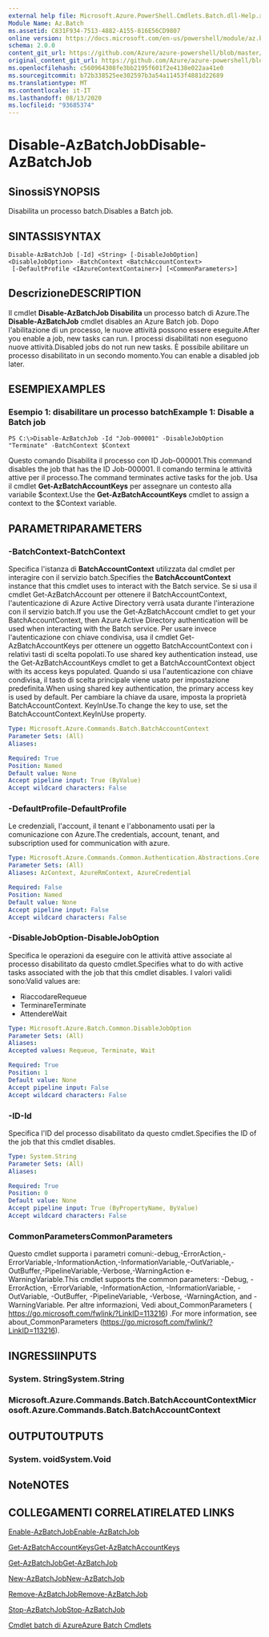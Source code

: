 ```yaml
---
external help file: Microsoft.Azure.PowerShell.Cmdlets.Batch.dll-Help.xml
Module Name: Az.Batch
ms.assetid: C831F934-7513-4882-A155-816E56CD9807
online version: https://docs.microsoft.com/en-us/powershell/module/az.batch/disable-azbatchjob
schema: 2.0.0
content_git_url: https://github.com/Azure/azure-powershell/blob/master/src/Batch/Batch/help/Disable-AzBatchJob.md
original_content_git_url: https://github.com/Azure/azure-powershell/blob/master/src/Batch/Batch/help/Disable-AzBatchJob.md
ms.openlocfilehash: c560964308fe3bb2195f601f2e4138e022aa41e0
ms.sourcegitcommit: b72b338525ee302597b3a54a11453f4881d22689
ms.translationtype: MT
ms.contentlocale: it-IT
ms.lasthandoff: 08/13/2020
ms.locfileid: "93685374"
---
```

# <span data-ttu-id="47476-101">Disable-AzBatchJob</span><span class="sxs-lookup"><span data-stu-id="47476-101">Disable-AzBatchJob</span></span>

## <span data-ttu-id="47476-102">Sinossi</span><span class="sxs-lookup"><span data-stu-id="47476-102">SYNOPSIS</span></span>
<span data-ttu-id="47476-103">Disabilita un processo batch.</span><span class="sxs-lookup"><span data-stu-id="47476-103">Disables a Batch job.</span></span>

## <span data-ttu-id="47476-104">SINTASSI</span><span class="sxs-lookup"><span data-stu-id="47476-104">SYNTAX</span></span>

```
Disable-AzBatchJob [-Id] <String> [-DisableJobOption] <DisableJobOption> -BatchContext <BatchAccountContext>
 [-DefaultProfile <IAzureContextContainer>] [<CommonParameters>]
```

## <span data-ttu-id="47476-105">Descrizione</span><span class="sxs-lookup"><span data-stu-id="47476-105">DESCRIPTION</span></span>
<span data-ttu-id="47476-106">Il cmdlet **Disable-AzBatchJob Disabilita** un processo batch di Azure.</span><span class="sxs-lookup"><span data-stu-id="47476-106">The **Disable-AzBatchJob** cmdlet disables an Azure Batch job.</span></span>
<span data-ttu-id="47476-107">Dopo l'abilitazione di un processo, le nuove attività possono essere eseguite.</span><span class="sxs-lookup"><span data-stu-id="47476-107">After you enable a job, new tasks can run.</span></span>
<span data-ttu-id="47476-108">I processi disabilitati non eseguono nuove attività.</span><span class="sxs-lookup"><span data-stu-id="47476-108">Disabled jobs do not run new tasks.</span></span>
<span data-ttu-id="47476-109">È possibile abilitare un processo disabilitato in un secondo momento.</span><span class="sxs-lookup"><span data-stu-id="47476-109">You can enable a disabled job later.</span></span>

## <span data-ttu-id="47476-110">ESEMPI</span><span class="sxs-lookup"><span data-stu-id="47476-110">EXAMPLES</span></span>

### <span data-ttu-id="47476-111">Esempio 1: disabilitare un processo batch</span><span class="sxs-lookup"><span data-stu-id="47476-111">Example 1: Disable a Batch job</span></span>
```
PS C:\>Disable-AzBatchJob -Id "Job-000001" -DisableJobOption "Terminate" -BatchContext $Context
```

<span data-ttu-id="47476-112">Questo comando Disabilita il processo con ID Job-000001.</span><span class="sxs-lookup"><span data-stu-id="47476-112">This command disables the job that has the ID Job-000001.</span></span>
<span data-ttu-id="47476-113">Il comando termina le attività attive per il processo.</span><span class="sxs-lookup"><span data-stu-id="47476-113">The command terminates active tasks for the job.</span></span>
<span data-ttu-id="47476-114">Usa il cmdlet **Get-AzBatchAccountKeys** per assegnare un contesto alla variabile $context.</span><span class="sxs-lookup"><span data-stu-id="47476-114">Use the **Get-AzBatchAccountKeys** cmdlet to assign a context to the $Context variable.</span></span>

## <span data-ttu-id="47476-115">PARAMETRI</span><span class="sxs-lookup"><span data-stu-id="47476-115">PARAMETERS</span></span>

### <span data-ttu-id="47476-116">-BatchContext</span><span class="sxs-lookup"><span data-stu-id="47476-116">-BatchContext</span></span>
<span data-ttu-id="47476-117">Specifica l'istanza di **BatchAccountContext** utilizzata dal cmdlet per interagire con il servizio batch.</span><span class="sxs-lookup"><span data-stu-id="47476-117">Specifies the **BatchAccountContext** instance that this cmdlet uses to interact with the Batch service.</span></span>
<span data-ttu-id="47476-118">Se si usa il cmdlet Get-AzBatchAccount per ottenere il BatchAccountContext, l'autenticazione di Azure Active Directory verrà usata durante l'interazione con il servizio batch.</span><span class="sxs-lookup"><span data-stu-id="47476-118">If you use the Get-AzBatchAccount cmdlet to get your BatchAccountContext, then Azure Active Directory authentication will be used when interacting with the Batch service.</span></span> <span data-ttu-id="47476-119">Per usare invece l'autenticazione con chiave condivisa, usa il cmdlet Get-AzBatchAccountKeys per ottenere un oggetto BatchAccountContext con i relativi tasti di scelta popolati.</span><span class="sxs-lookup"><span data-stu-id="47476-119">To use shared key authentication instead, use the Get-AzBatchAccountKeys cmdlet to get a BatchAccountContext object with its access keys populated.</span></span> <span data-ttu-id="47476-120">Quando si usa l'autenticazione con chiave condivisa, il tasto di scelta principale viene usato per impostazione predefinita.</span><span class="sxs-lookup"><span data-stu-id="47476-120">When using shared key authentication, the primary access key is used by default.</span></span> <span data-ttu-id="47476-121">Per cambiare la chiave da usare, imposta la proprietà BatchAccountContext. KeyInUse.</span><span class="sxs-lookup"><span data-stu-id="47476-121">To change the key to use, set the BatchAccountContext.KeyInUse property.</span></span>

```yaml
Type: Microsoft.Azure.Commands.Batch.BatchAccountContext
Parameter Sets: (All)
Aliases:

Required: True
Position: Named
Default value: None
Accept pipeline input: True (ByValue)
Accept wildcard characters: False
```

### <span data-ttu-id="47476-122">-DefaultProfile</span><span class="sxs-lookup"><span data-stu-id="47476-122">-DefaultProfile</span></span>
<span data-ttu-id="47476-123">Le credenziali, l'account, il tenant e l'abbonamento usati per la comunicazione con Azure.</span><span class="sxs-lookup"><span data-stu-id="47476-123">The credentials, account, tenant, and subscription used for communication with azure.</span></span>

```yaml
Type: Microsoft.Azure.Commands.Common.Authentication.Abstractions.Core.IAzureContextContainer
Parameter Sets: (All)
Aliases: AzContext, AzureRmContext, AzureCredential

Required: False
Position: Named
Default value: None
Accept pipeline input: False
Accept wildcard characters: False
```

### <span data-ttu-id="47476-124">-DisableJobOption</span><span class="sxs-lookup"><span data-stu-id="47476-124">-DisableJobOption</span></span>
<span data-ttu-id="47476-125">Specifica le operazioni da eseguire con le attività attive associate al processo disabilitato da questo cmdlet.</span><span class="sxs-lookup"><span data-stu-id="47476-125">Specifies what to do with active tasks associated with the job that this cmdlet disables.</span></span>
<span data-ttu-id="47476-126">I valori validi sono:</span><span class="sxs-lookup"><span data-stu-id="47476-126">Valid values are:</span></span> 
- <span data-ttu-id="47476-127">Riaccodare</span><span class="sxs-lookup"><span data-stu-id="47476-127">Requeue</span></span> 
- <span data-ttu-id="47476-128">Terminare</span><span class="sxs-lookup"><span data-stu-id="47476-128">Terminate</span></span> 
- <span data-ttu-id="47476-129">Attendere</span><span class="sxs-lookup"><span data-stu-id="47476-129">Wait</span></span>

```yaml
Type: Microsoft.Azure.Batch.Common.DisableJobOption
Parameter Sets: (All)
Aliases:
Accepted values: Requeue, Terminate, Wait

Required: True
Position: 1
Default value: None
Accept pipeline input: False
Accept wildcard characters: False
```

### <span data-ttu-id="47476-130">-ID</span><span class="sxs-lookup"><span data-stu-id="47476-130">-Id</span></span>
<span data-ttu-id="47476-131">Specifica l'ID del processo disabilitato da questo cmdlet.</span><span class="sxs-lookup"><span data-stu-id="47476-131">Specifies the ID of the job that this cmdlet disables.</span></span>

```yaml
Type: System.String
Parameter Sets: (All)
Aliases:

Required: True
Position: 0
Default value: None
Accept pipeline input: True (ByPropertyName, ByValue)
Accept wildcard characters: False
```

### <span data-ttu-id="47476-132">CommonParameters</span><span class="sxs-lookup"><span data-stu-id="47476-132">CommonParameters</span></span>
<span data-ttu-id="47476-133">Questo cmdlet supporta i parametri comuni:-debug,-ErrorAction,-ErrorVariable,-InformationAction,-InformationVariable,-OutVariable,-OutBuffer,-PipelineVariable,-Verbose,-WarningAction e-WarningVariable.</span><span class="sxs-lookup"><span data-stu-id="47476-133">This cmdlet supports the common parameters: -Debug, -ErrorAction, -ErrorVariable, -InformationAction, -InformationVariable, -OutVariable, -OutBuffer, -PipelineVariable, -Verbose, -WarningAction, and -WarningVariable.</span></span> <span data-ttu-id="47476-134">Per altre informazioni, Vedi about_CommonParameters ( https://go.microsoft.com/fwlink/?LinkID=113216) .</span><span class="sxs-lookup"><span data-stu-id="47476-134">For more information, see about_CommonParameters (https://go.microsoft.com/fwlink/?LinkID=113216).</span></span>

## <span data-ttu-id="47476-135">INGRESSI</span><span class="sxs-lookup"><span data-stu-id="47476-135">INPUTS</span></span>

### <span data-ttu-id="47476-136">System. String</span><span class="sxs-lookup"><span data-stu-id="47476-136">System.String</span></span>

### <span data-ttu-id="47476-137">Microsoft.Azure.Commands.Batch.BatchAccountContext</span><span class="sxs-lookup"><span data-stu-id="47476-137">Microsoft.Azure.Commands.Batch.BatchAccountContext</span></span>

## <span data-ttu-id="47476-138">OUTPUT</span><span class="sxs-lookup"><span data-stu-id="47476-138">OUTPUTS</span></span>

### <span data-ttu-id="47476-139">System. void</span><span class="sxs-lookup"><span data-stu-id="47476-139">System.Void</span></span>

## <span data-ttu-id="47476-140">Note</span><span class="sxs-lookup"><span data-stu-id="47476-140">NOTES</span></span>

## <span data-ttu-id="47476-141">COLLEGAMENTI CORRELATI</span><span class="sxs-lookup"><span data-stu-id="47476-141">RELATED LINKS</span></span>

[<span data-ttu-id="47476-142">Enable-AzBatchJob</span><span class="sxs-lookup"><span data-stu-id="47476-142">Enable-AzBatchJob</span></span>](./Enable-AzBatchJob.md)

[<span data-ttu-id="47476-143">Get-AzBatchAccountKeys</span><span class="sxs-lookup"><span data-stu-id="47476-143">Get-AzBatchAccountKeys</span></span>](./Get-AzBatchAccountKey.md)

[<span data-ttu-id="47476-144">Get-AzBatchJob</span><span class="sxs-lookup"><span data-stu-id="47476-144">Get-AzBatchJob</span></span>](./Get-AzBatchJob.md)

[<span data-ttu-id="47476-145">New-AzBatchJob</span><span class="sxs-lookup"><span data-stu-id="47476-145">New-AzBatchJob</span></span>](./New-AzBatchJob.md)

[<span data-ttu-id="47476-146">Remove-AzBatchJob</span><span class="sxs-lookup"><span data-stu-id="47476-146">Remove-AzBatchJob</span></span>](./Remove-AzBatchJob.md)

[<span data-ttu-id="47476-147">Stop-AzBatchJob</span><span class="sxs-lookup"><span data-stu-id="47476-147">Stop-AzBatchJob</span></span>](./Stop-AzBatchJob.md)

[<span data-ttu-id="47476-148">Cmdlet batch di Azure</span><span class="sxs-lookup"><span data-stu-id="47476-148">Azure Batch Cmdlets</span></span>](/powershell/module/az.batch)


